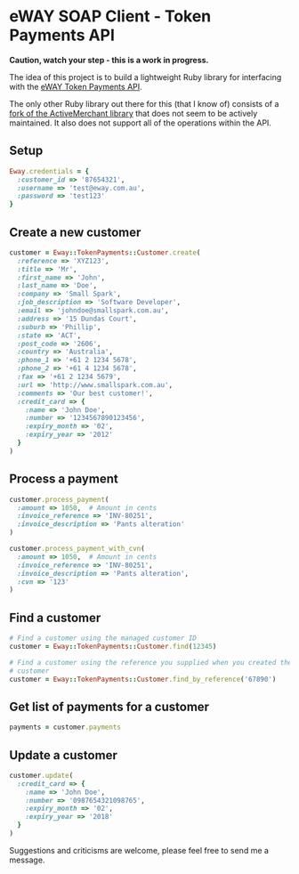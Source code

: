 # eWAY SOAP Client - Token Payments API

**Caution, watch your step - this is a work in progress.**

The idea of this project is to build a lightweight Ruby library for
interfacing with the [eWAY Token Payments
API](http://www.eway.com.au/Developer/eway-api/token-payments.aspx).

The only other Ruby library out there for this (that I know of) consists
of a [fork of the ActiveMerchant
library](https://github.com/madpilot/active_merchant) that does not seem
to be actively maintained. It also does not support all of the
operations within the API.

## Setup

```ruby
Eway.credentials = {
  :customer_id => '87654321',
  :username => 'test@eway.com.au',
  :password => 'test123'
}
```

## Create a new customer

```ruby
customer = Eway::TokenPayments::Customer.create(
  :reference => 'XYZ123',
  :title => 'Mr',
  :first_name => 'John',
  :last_name => 'Doe',
  :company => 'Small Spark',
  :job_description => 'Software Developer',
  :email => 'johndoe@smallspark.com.au',
  :address => '15 Dundas Court',
  :suburb => 'Phillip',
  :state => 'ACT',
  :post_code => '2606',
  :country => 'Australia',
  :phone_1 => '+61 2 1234 5678',
  :phone_2 => '+61 4 1234 5678',
  :fax => '+61 2 1234 5679',
  :url => 'http://www.smallspark.com.au',
  :comments => 'Our best customer!',
  :credit_card => {
    :name => 'John Doe',
    :number => '1234567890123456',
    :expiry_month => '02',
    :expiry_year => '2012'
  }
)
```

## Process a payment

```ruby
customer.process_payment(
  :amount => 1050,  # Amount in cents
  :invoice_reference => 'INV-80251',
  :invoice_description => 'Pants alteration'
)

customer.process_payment_with_cvn(
  :amount => 1050,  # Amount in cents
  :invoice_reference => 'INV-80251',
  :invoice_description => 'Pants alteration',
  :cvn => '123'
)
```

## Find a customer

```ruby
# Find a customer using the managed customer ID
customer = Eway::TokenPayments::Customer.find(12345)

# Find a customer using the reference you supplied when you created the
# customer
customer = Eway::TokenPayments::Customer.find_by_reference('67890')
```

## Get list of payments for a customer

```ruby
payments = customer.payments
```

## Update a customer

```ruby
customer.update(
  :credit_card => {
    :name => 'John Doe',
    :number => '0987654321098765',
    :expiry_month => '02',
    :expiry_year => '2018'
  }
)
```

Suggestions and criticisms are welcome, please feel free to send me a
message.
